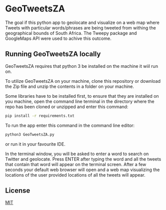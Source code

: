 # GeoTweetsZA
The goal if this python app to geolocate and visualize on a web map where Tweets with particular words/phrases are being tweeted from withing the geographical bounds of South Africa. The Tweepy package and GoogleMaps API were used to achive this outcome.

## Running GeoTweetsZA locally

GeoTweetsZA requires that python 3 be installed on the machine it wiil run on.

To utilize GeoTweetsZA on your machine, clone this repository or download the Zip file and unzip the contents in a folder on your machine.

Some libraries have to be installed first, to ensure that they are installed on you machine, open the command line terminal in the directory where the repo has been cloned or unzipped and enter this command:

```bash
pip install -r requirements.txt
```

To run the app enter this command in the command line editor:
```bash
python3 GeoTweetsZA.py
```

or run it in your favourite IDE.

In the terminal window, you will be asked to enter a word to search on Twitter and geolocate.
Press ENTER after typing the word and all the tweets that contain that word will appear on the terminal screen.
After a few seconds your default web browser will open and a web map visualizing the locations of the user provided locations of all the tweets will appear. 

## License
[MIT](https://choosealicense.com/licenses/mit/)
